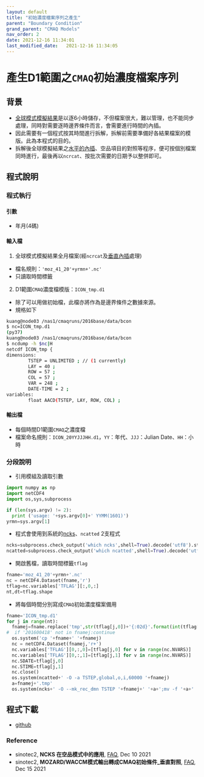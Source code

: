 ```yaml
---
layout: default
title: "初始濃度檔案序列之產生"
parent: "Boundary Condition"
grand_parent: "CMAQ Models"
nav_order: 2
date: 2021-12-16 11:34:01
last_modified_date:   2021-12-16 11:34:05
---
```


# 產生D1範圍之`CMAQ`初始濃度檔案序列

## 背景
- [全球模式模擬結果](https://sinotec2.github.io/Focus-on-Air-Quality/AQana/GAQuality)是以逐6小時儲存，不但檔案很大，難以管理，也不能同步處理，同時對需要逐時邊界條件而言，會需要進行時間的內插。
- 因此需要有一個程式按其時間進行拆解，拆解前需要準備好各結果檔案的模版。此為本程式的目的。
- 拆解後全球模擬結果之[水平的內插](https://sinotec2.github.io/Focus-on-Air-Quality/GridModels/BCON/moz2cmaqH/)、空品項目的對照等程序，便可按個別檔案同時進行，最後再以`ncrcat`、按批次需要的日期予以整併即可。

## 程式說明

### 程式執行

#### 引數
- 年月(4碼)

#### 輸入檔
1. 全球模式模擬結果全月檔案(經`ncrcat`及[垂直內插](https://sinotec2.github.io/Focus-on-Air-Quality/GridModels/BCON/moz2cmaqV/)處理)
 - 檔名規則：`'moz_41_20'+yrmn+'.nc'`
 - 只讀取時間標籤
2. D1範圍`CMAQ`濃度檔模版：`ICON_tmp.d1`
  - 除了可以用做初始檔，此檔亦將作為是邊界條件之數據來源。
  - 規格如下

```bash
kuang@node03 /nas1/cmaqruns/2016base/data/bcon
$ nc=ICON_tmp.d1
(py37)
kuang@node03 /nas1/cmaqruns/2016base/data/bcon
$ ncdump -h $nc|H
netcdf ICON_tmp {
dimensions:
        TSTEP = UNLIMITED ; // (1 currently)
        LAY = 40 ;
        ROW = 57 ;
        COL = 57 ;
        VAR = 248 ;
        DATE-TIME = 2 ;
variables:
        float AACD(TSTEP, LAY, ROW, COL) ;
```

#### 輸出檔
- 每個時間D1範圍`CMAQ`之濃度檔
- 檔案命名規則：`ICON_20YYJJJHH.d1`，`YY`：年代、`JJJ`：Julian Date、`HH`：小時

### 分段說明
- 引用模組及讀取引數

```python
import numpy as np
import netCDF4
import os,sys,subprocess

if (len(sys.argv) != 2):
  print ('usage: '+sys.argv[0]+' YYMM(1601)')
yrmn=sys.argv[1]
```
- 程式會使用到系統的[ncks](https://sinotec2.github.io/Focus-on-Air-Quality/utilities/netCDF/ncks/)、`ncatted` 2支程式

```python
ncks=subprocess.check_output('which ncks',shell=True).decode('utf8').strip('\n')
ncatted=subprocess.check_output('which ncatted',shell=True).decode('utf8').strip('\n')
```
- 開啟舊檔，讀取時間標籤`tflag`

```python
fname='moz_41_20'+yrmn+'.nc'
nc = netCDF4.Dataset(fname,'r')
tflag=nc.variables['TFLAG'][:,0,:]
nt,dt=tflag.shape
```
- 將每個時間分別寫成`CMAQ`初始濃度檔案備用

```python
fname='ICON_tmp.d1'
for j in range(nt):
  fnamej=fname.replace('tmp',str(tflag[j,0])+'{:02d}'.format(int(tflag[j,1]/10000)))
#  if '201600418' not in fnamej:continue
  os.system('cp '+fname+' '+fnamej) 
  nc = netCDF4.Dataset(fnamej,'r+')
  nc.variables['TFLAG'][0,:,0]=[tflag[j,0] for v in range(nc.NVARS)]
  nc.variables['TFLAG'][0,:,1]=[tflag[j,1] for v in range(nc.NVARS)]
  nc.SDATE=tflag[j,0]
  nc.STIME=tflag[j,1]
  nc.close()
  os.system(ncatted+' -O -a TSTEP,global,o,i,60000 '+fnamej)
  a=fnamej+'.tmp'
  os.system(ncks+' -O --mk_rec_dmn TSTEP '+fnamej+' '+a+';mv -f '+a+' '+fnamej)
```

## 程式下載
- [github](https://github.com/sinotec2/cmaq_relatives/blob/master/gen_templateD1.py)

### Reference
- sinotec2, **NCKS 在空品模式中的應用**, [FAQ](https://sinotec2.github.io/Focus-on-Air-Quality/utilities/netCDF/ncks/), Dec 10 2021
- sinotec2, **MOZARD/WACCM模式輸出轉成CMAQ初始條件_垂直對照**, [FAQ](https://sinotec2.github.io/Focus-on-Air-Quality/GridModels/BCON/moz2cmaqV/), Dec 15 2021